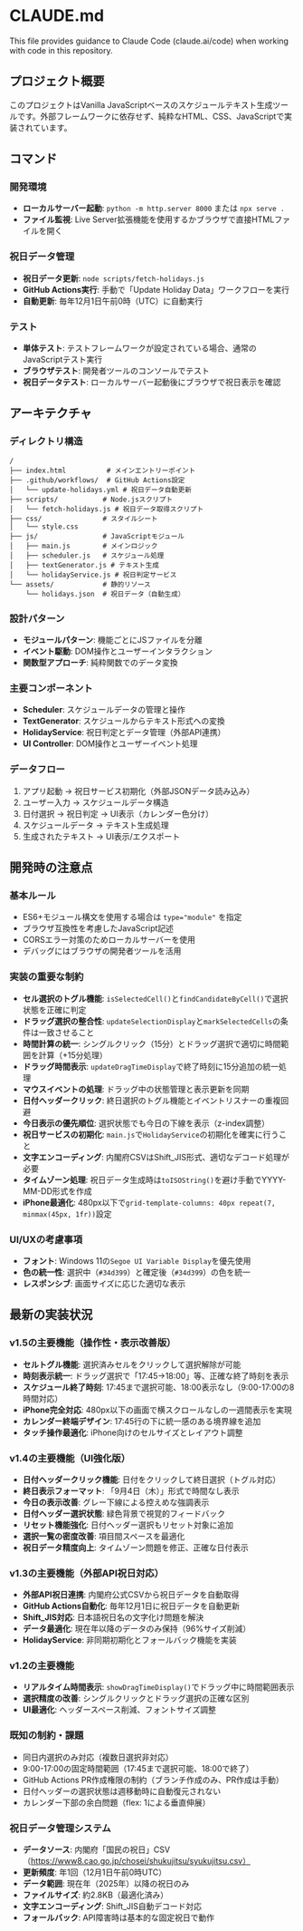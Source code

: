 # CLAUDE.md

This file provides guidance to Claude Code (claude.ai/code) when working with code in this repository.

## プロジェクト概要

このプロジェクトはVanilla JavaScriptベースのスケジュールテキスト生成ツールです。外部フレームワークに依存せず、純粋なHTML、CSS、JavaScriptで実装されています。

## コマンド

### 開発環境
- **ローカルサーバー起動**: `python -m http.server 8000` または `npx serve .`
- **ファイル監視**: Live Server拡張機能を使用するかブラウザで直接HTMLファイルを開く

### 祝日データ管理
- **祝日データ更新**: `node scripts/fetch-holidays.js`
- **GitHub Actions実行**: 手動で「Update Holiday Data」ワークフローを実行
- **自動更新**: 毎年12月1日午前0時（UTC）に自動実行

### テスト
- **単体テスト**: テストフレームワークが設定されている場合、通常のJavaScriptテスト実行
- **ブラウザテスト**: 開発者ツールのコンソールでテスト
- **祝日データテスト**: ローカルサーバー起動後にブラウザで祝日表示を確認

## アーキテクチャ

### ディレクトリ構造
```
/
├── index.html          # メインエントリーポイント
├── .github/workflows/  # GitHub Actions設定
│   └── update-holidays.yml # 祝日データ自動更新
├── scripts/           # Node.jsスクリプト
│   └── fetch-holidays.js # 祝日データ取得スクリプト
├── css/               # スタイルシート
│   └── style.css
├── js/                # JavaScriptモジュール
│   ├── main.js        # メインロジック
│   ├── scheduler.js   # スケジュール処理
│   ├── textGenerator.js # テキスト生成
│   └── holidayService.js # 祝日判定サービス
└── assets/            # 静的リソース
    └── holidays.json  # 祝日データ（自動生成）
```

### 設計パターン
- **モジュールパターン**: 機能ごとにJSファイルを分離
- **イベント駆動**: DOM操作とユーザーインタラクション
- **関数型アプローチ**: 純粋関数でのデータ変換

### 主要コンポーネント
- **Scheduler**: スケジュールデータの管理と操作
- **TextGenerator**: スケジュールからテキスト形式への変換
- **HolidayService**: 祝日判定とデータ管理（外部API連携）
- **UI Controller**: DOM操作とユーザーイベント処理

### データフロー
1. アプリ起動 → 祝日サービス初期化（外部JSONデータ読み込み）
2. ユーザー入力 → スケジュールデータ構造
3. 日付選択 → 祝日判定 → UI表示（カレンダー色分け）
4. スケジュールデータ → テキスト生成処理
5. 生成されたテキスト → UI表示/エクスポート

## 開発時の注意点

### 基本ルール
- ES6+モジュール構文を使用する場合は `type="module"` を指定
- ブラウザ互換性を考慮したJavaScript記述
- CORSエラー対策のためローカルサーバーを使用
- デバッグにはブラウザの開発者ツールを活用

### 実装の重要な制約
- **セル選択のトグル機能**: `isSelectedCell()`と`findCandidateByCell()`で選択状態を正確に判定
- **ドラッグ選択の整合性**: `updateSelectionDisplay`と`markSelectedCells`の条件は一致させること
- **時間計算の統一**: シングルクリック（15分）とドラッグ選択で適切に時間範囲を計算（+15分処理）
- **ドラッグ時間表示**: `updateDragTimeDisplay`で終了時刻に15分追加の統一処理
- **マウスイベントの処理**: ドラッグ中の状態管理と表示更新を同期
- **日付ヘッダークリック**: 終日選択のトグル機能とイベントリスナーの重複回避
- **今日表示の優先順位**: 選択状態でも今日の下線を表示（z-index調整）
- **祝日サービスの初期化**: `main.js`で`HolidayService`の初期化を確実に行うこと
- **文字エンコーディング**: 内閣府CSVはShift_JIS形式、適切なデコード処理が必要
- **タイムゾーン処理**: 祝日データ生成時は`toISOString()`を避け手動でYYYY-MM-DD形式を作成
- **iPhone最適化**: 480px以下で`grid-template-columns: 40px repeat(7, minmax(45px, 1fr))`設定

### UI/UXの考慮事項
- **フォント**: Windows 11の`Segoe UI Variable Display`を優先使用
- **色の統一性**: 選択中（`#34d399`）と確定後（`#34d399`）の色を統一
- **レスポンシブ**: 画面サイズに応じた適切な表示

## 最新の実装状況

### v1.5の主要機能（操作性・表示改善版）
- **セルトグル機能**: 選択済みセルをクリックして選択解除が可能
- **時刻表示統一**: ドラッグ選択で「17:45→18:00」等、正確な終了時刻を表示
- **スケジュール終了時刻**: 17:45まで選択可能、18:00表示なし（9:00-17:00の8時間対応）
- **iPhone完全対応**: 480px以下の画面で横スクロールなしの一週間表示を実現
- **カレンダー終端デザイン**: 17:45行の下に統一感のある境界線を追加
- **タッチ操作最適化**: iPhone向けのセルサイズとレイアウト調整

### v1.4の主要機能（UI強化版）
- **日付ヘッダークリック機能**: 日付をクリックして終日選択（トグル対応）
- **終日表示フォーマット**: 「9月4日（木）」形式で時間なし表示
- **今日の表示改善**: グレー下線による控えめな強調表示
- **日付ヘッダー選択状態**: 緑色背景で視覚的フィードバック
- **リセット機能強化**: 日付ヘッダー選択もリセット対象に追加
- **選択一覧の密度改善**: 項目間スペースを最適化
- **祝日データ精度向上**: タイムゾーン問題を修正、正確な日付表示

### v1.3の主要機能（外部API祝日対応）
- **外部API祝日連携**: 内閣府公式CSVから祝日データを自動取得
- **GitHub Actions自動化**: 毎年12月1日に祝日データを自動更新
- **Shift_JIS対応**: 日本語祝日名の文字化け問題を解決
- **データ最適化**: 現在年以降のデータのみ保持（96%サイズ削減）
- **HolidayService**: 非同期初期化とフォールバック機能を実装

### v1.2の主要機能
- **リアルタイム時間表示**: `showDragTimeDisplay()`でドラッグ中に時間範囲表示
- **選択精度の改善**: シングルクリックとドラッグ選択の正確な区別
- **UI最適化**: ヘッダースペース削減、フォントサイズ調整

### 既知の制約・課題
- 同日内選択のみ対応（複数日選択非対応）
- 9:00-17:00の固定時間範囲（17:45まで選択可能、18:00で終了）
- GitHub Actions PR作成権限の制約（ブランチ作成のみ、PR作成は手動）
- 日付ヘッダーの選択状態は週移動時に自動復元されない
- カレンダー下部の余白問題（flex: 1による垂直伸展）

### 祝日データ管理システム
- **データソース**: 内閣府「国民の祝日」CSV（https://www8.cao.go.jp/chosei/shukujitsu/syukujitsu.csv）
- **更新頻度**: 年1回（12月1日午前0時UTC）
- **データ範囲**: 現在年（2025年）以降の祝日のみ
- **ファイルサイズ**: 約2.8KB（最適化済み）
- **文字エンコーディング**: Shift_JIS自動デコード対応
- **フォールバック**: API障害時は基本的な固定祝日で動作